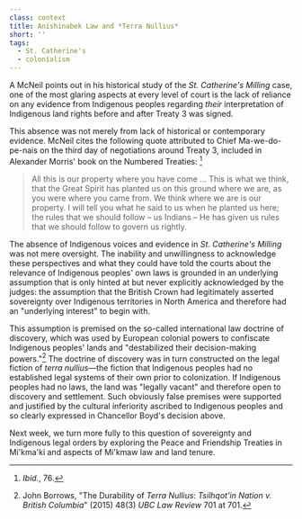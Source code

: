 ```yaml
---
class: context
title: Anishinabek Law and *Terra Nullius*
short: ''
tags:
  - St. Catherine's
  - colonialism
---
```


A McNeil points out in his historical study of the *St. Catherine's Milling* case, one of the most glaring aspects at every level of court is the lack of reliance on any evidence from Indigenous peoples regarding *their* interpretation of Indigenous land rights before and after Treaty 3 was signed. 

This absence was not merely from lack of historical or contemporary evidence. McNeil cites the following quote attributed to Chief Ma-we-do-pe-nais on the third day of negotiations around Treaty 3, included in Alexander Morris' book on the Numbered Treaties: [^mcneil2019c]

> All this is our property where you have come ... This is what we think, that the Great Spirit has planted us on this ground where we are, as you were where you came from. We think where we are is our property. I will tell you what he said to us when he planted us here; the rules that we should follow – us Indians – He has given us rules that we should follow to govern us rightly.

The absence of Indigenous voices and evidence in *St. Catherine's Milling* was not mere oversight. The inability and unwillingness to acknowledge these perspectives and what they could have told the courts about the relevance of Indigenous peoples' own laws is grounded in an underlying assumption that is only hinted at but never explicitly acknowledged by the judges: the assumption that the British Crown had legitimately asserted sovereignty over Indigenous territories in North America and therefore had an "underlying interest" to begin with. 

This assumption is premised on the so-called international law doctrine of discovery, which was used by European colonial powers to confiscate Indigenous peoples' lands and "destabilized their decision-making powers."[^borrows215] The doctrine of discovery was in turn constructed on the legal fiction of *terra nullius*—the fiction that Indigenous peoples had no established legal systems of their own prior to colonization. If Indigenous peoples had no laws, the land was "legally vacant" and therefore open to discovery and settlement. Such obviously false premises were supported and justified by the cultural inferiority ascribed to Indigenous peoples and so clearly expressed in Chancellor Boyd's decision above.

Next week, we turn more fully to this question of sovereignty and Indigenous legal orders by exploring the Peace and Friendship Treaties in Mi'kma'ki and aspects of Mi'kmaw law and land tenure. 

[^mcneil2019c]: *Ibid.*, 76.

[^borrows215]: John Borrows, "The Durability of *Terra Nullius*: *Tsilhqot'in Nation v. British Columbia*" (2015) 48(3) *UBC Law Review* 701 at 701.